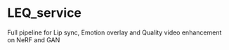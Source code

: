 # LEQ_service
Full pipeline for Lip sync, Emotion overlay and Quality video  enhancement on NeRF and GAN

